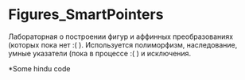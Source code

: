 Figures_SmartPointers
=====================

Лабораторная о построении фигур и аффинных преобразованиях (которых пока нет :( ).
Используется полиморфизм, наследование, умные указатели (пока в процессе :( ) и исключения.

*Some hindu code
